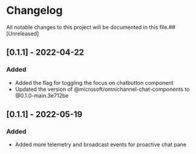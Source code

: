 # Changelog

All notable changes to this project will be documented in this file.## [Unreleased]

## [0.1.1] - 2022-04-22
### Added 
- Added the flag for toggling the focus on chatbutton component
- Updated the version of @microsoft/omnichannel-chat-components to @0.1.0-main.3e712be

## [0.1.1] - 2022-05-19
### Added 
- Added more telemetry and broadcast events for proactive chat pane